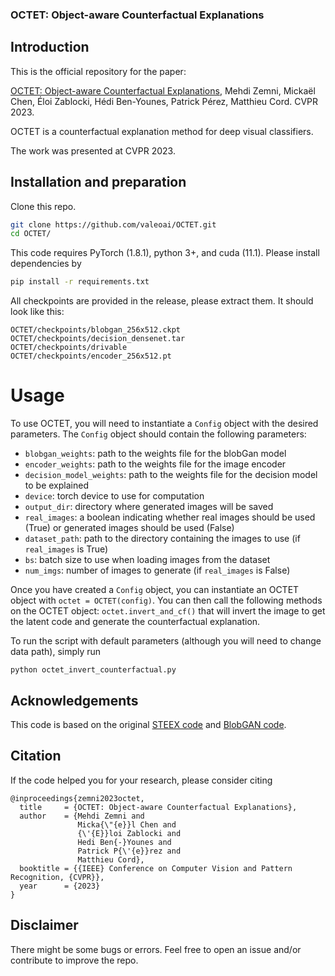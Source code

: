 ### OCTET: Object-aware Counterfactual Explanations

## Introduction
This is the official repository for the paper:

[OCTET: Object-aware Counterfactual Explanations](https://arxiv.org/abs/2211.12380), Mehdi Zemni, Mickaël Chen, Éloi Zablocki, Hédi Ben-Younes, Patrick Pérez, Matthieu Cord. CVPR 2023.

OCTET is a counterfactual explanation method for deep visual classifiers.

The work was presented at CVPR 2023.

## Installation and preparation

Clone this repo.
```bash
git clone https://github.com/valeoai/OCTET.git
cd OCTET/
```

This code requires PyTorch (1.8.1), python 3+, and cuda (11.1). Please install dependencies by
```bash
pip install -r requirements.txt
```

All checkpoints are provided in the release, please extract them. It should look like this:
```
OCTET/checkpoints/blobgan_256x512.ckpt
OCTET/checkpoints/decision_densenet.tar
OCTET/checkpoints/drivable
OCTET/checkpoints/encoder_256x512.pt
```

# Usage

To use OCTET, you will need to instantiate a `Config` object with the desired parameters. The `Config` object should contain the following parameters:

* `blobgan_weights`: path to the weights file for the blobGan model
* `encoder_weights`: path to the weights file for the image encoder
* `decision_model_weights`: path to the weights file for the decision model to be explained
* `device`: torch device to use for computation
* `output_dir`: directory where generated images will be saved
* `real_images`: a boolean indicating whether real images should be used (True) or generated images should be used (False)
* `dataset_path`: path to the directory containing the images to use (if `real_images` is True)
* `bs`: batch size to use when loading images from the dataset
* `num_imgs`: number of images to generate (if `real_images` is False)

Once you have created a `Config` object, you can instantiate an OCTET object with `octet = OCTET(config)`. You can then call the following methods on the OCTET object: `octet.invert_and_cf()` that will invert the image to get the latent code and generate the counterfactual explanation.

To run the script with default parameters (although you will need to change data path), simply run
```
python octet_invert_counterfactual.py
```

## Acknowledgements

This code is based on the original [STEEX code](https://github.com/valeoai/STEEX) and [BlobGAN code](https://github.com/dave-epstein/blobgan).

## Citation

If the code helped you for your research, please consider citing
```
@inproceedings{zemni2023octet,
  title     = {OCTET: Object-aware Counterfactual Explanations},
  author    = {Mehdi Zemni and
               Micka{\"{e}}l Chen and
               {\'{E}}loi Zablocki and
               Hedi Ben{-}Younes and
               Patrick P{\'{e}}rez and
               Matthieu Cord},
  booktitle = {{IEEE} Conference on Computer Vision and Pattern Recognition, {CVPR}},
  year      = {2023}
}
```

## Disclaimer

There might be some bugs or errors. Feel free to open an issue and/or contribute to improve the repo.
